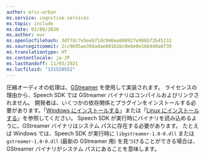```yaml
---
author: eric-urban
ms.service: cognitive-services
ms.topic: include
ms.date: 03/09/2020
ms.author: eur
ms.openlocfilehash: 3df7dc7e5eeb71dc046ea860927e98bb72b45231
ms.sourcegitcommit: 2cc9695ae394adae60161bc0e6e0e166440a0730
ms.translationtype: HT
ms.contentlocale: ja-JP
ms.lasthandoff: 11/03/2021
ms.locfileid: "131520552"
---
```

圧縮オーディオの処理は、[GStreamer](https://gstreamer.freedesktop.org) を使用して実装されます。 ライセンスの理由から、Speech SDK では GStreamer バイナリはコンパイルおよびリンクされません。 開発者は、いくつかの依存関係とプラグインをインストールする必要があります。「[Windows にインストールする](https://gstreamer.freedesktop.org/documentation/installing/on-windows.html?gi-language=c)」または「[Linux にインストールする](https://gstreamer.freedesktop.org/documentation/installing/on-linux.html?gi-language=c)」を参照してください。 Speech SDK が実行時にバイナリを読み込めるように、GStreamer バイナリはシステム パスに存在する必要があります。 たとえば Windows では、Speech SDK が実行時に `libgstreamer-1.0-0.dll` または `gstreamer-1.0-0.dll` (最新の GStreamer 用) を見つけることができる場合は、GStreamer バイナリがシステム パスにあることを意味します。

